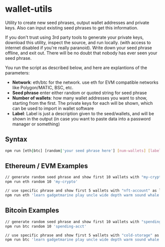 # wallet-utils

Utility to create new seed phrases, output wallet addresses and private keys.  Also can input existing seed phrases to get this information.  

If you don't trust using 3rd party tools to generate your private keys, download this utility, inspect the source, and run locally. (with access to internet disabled if you're really paranoid).  Write down your seed phrase offline, and exit out. There will be no doubt that nobody has ever seen your seed phrase.

You run the script as described below, and here are explantions of the parameters:
- **Network**: eth/btc for the network.  use eth for EVM compatible networks like Polygon/MATIC, BSC, etc.
- **Seed phrase** enter either random or quoted string for seed phrase
- **Number of wallets**: how many wallet addresses you want to show, starting from the first.  The private keys for each will be shown, which can be used to import in wallet software
- **Label**: Label is just a description given to the seed/wallets, and will be shown in the output (in case you want to paste data into a password manager or something)


## Syntax

```bash
npm run [eth|btc] [random|'your seed phrase here'] [num-wallets] [label]
```

## Ethereum / EVM Examples

```bash
// generate random seed phrase and show first 10 wallets with "my-crypto" as label
npm run eth random 10 'my-crypto'

// use specific phrase and show first 5 wallets with "nft-account" as label
npm run eth 'learn gadgetmarine play uncle wide depth warm sound whale unusual salute' random 10 'my-crypto'
```

## Bitcoin Examples

```bash
// generate random seed phrase and show first 10 wallets with "spending-acct" as label
npm run btc random 10 'spending-acct'

// use specific phrase and show first 5 wallets with "cold-storage" as label
npm run btc 'learn gadgetmarine play uncle wide depth warm sound whale unusual salute' random 10 'cold-storage'
```